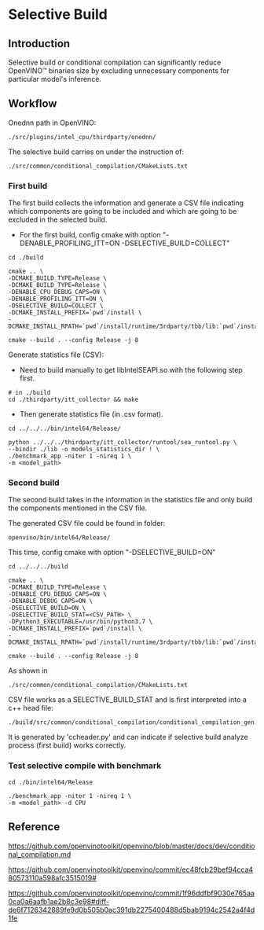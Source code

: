 # Selective Build
## Introduction
Selective build or conditional compilation can significantly reduce OpenVINO™ binaries size by excluding unnecessary components for particular model's inference.

## Workflow

Onednn path in OpenVINO:

    ./src/plugins/intel_cpu/thirdparty/onednn/

The selective build carries on under the instruction of:

    ./src/common/conditional_compilation/CMakeLists.txt

### **First build**

The first build collects the information and generate a CSV file indicating which components are going to be included and which are going to be excluded in the selected build.

*   For the first build, config cmake with option "-DENABLE_PROFILING_ITT=ON -DSELECTIVE_BUILD=COLLECT"
```
cd ./build

cmake .. \
-DCMAKE_BUILD_TYPE=Release \
-DCMAKE_BUILD_TYPE=Release \
-DENABLE_CPU_DEBUG_CAPS=ON \
-DENABLE_PROFILING_ITT=ON \
-DSELECTIVE_BUILD=COLLECT \
-DCMAKE_INSTALL_PREFIX=`pwd`/install \
-DCMAKE_INSTALL_RPATH=`pwd`/install/runtime/3rdparty/tbb/lib:`pwd`/install/runtime/lib/intel64

cmake --build . --config Release -j 8
```


Generate statistics file (CSV): 
*   Need to build manually to get libIntelSEAPI.so with the following step first.
```
# in ./build
cd ./thirdparty/itt_collector && make
```
*   Then generate statistics file (in .csv format).
```
cd ../../../bin/intel64/Release/

python ../../../thirdparty/itt_collector/runtool/sea_runtool.py \
--bindir ./lib -o models_statistics_dir ! \
./benchmark_app -niter 1 -nireq 1 \
-m <model_path>
```


### **Second build**

The second build takes in the information in the statistics file and only build the components mentioned in the CSV file.

The generated CSV file could be found in folder:

    openvino/bin/intel64/Release/

This time, config cmake with option "-DSELECTIVE_BUILD=ON"

```
cd ../../../build

cmake .. \
-DCMAKE_BUILD_TYPE=Release \
-DENABLE_CPU_DEBUG_CAPS=ON \
-DENABLE_DEBUG_CAPS=ON \
-DSELECTIVE_BUILD=ON \
-DSELECTIVE_BUILD_STAT=<CSV_PATH> \
-DPython3_EXECUTABLE=/usr/bin/python3.7 \
-DCMAKE_INSTALL_PREFIX=`pwd`/install \
-DCMAKE_INSTALL_RPATH=`pwd`/install/runtime/3rdparty/tbb/lib:`pwd`/install/runtime/lib/intel64

cmake --build . --config Release -j 8
```
As shown in 

    ./src/common/conditional_compilation/CMakeLists.txt
    
CSV file works as a SELECTIVE_BUILD_STAT and is first interpreted into a c++ head file:

    ./build/src/common/conditional_compilation/conditional_compilation_gen.h

It is generated by 'ccheader.py' and can indicate if selective build analyze process (first build) works correctly.


### **Test selective compile with benchmark**
```
cd ./bin/intel64/Release

./benchmark_app -niter 1 -nireq 1 \
-m <model_path> -d CPU 
```

## Reference 
https://github.com/openvinotoolkit/openvino/blob/master/docs/dev/conditional_compilation.md

https://github.com/openvinotoolkit/openvino/commit/ec48fcb29bef94cca480573110a598afc3515019#

https://github.com/openvinotoolkit/openvino/commit/1f96ddfbf9030e765aa0ca0a6aafb1ae2b8c3e98#diff-de6f7126342889fe9d0b505b0ac391db2275400488d5bab9194c2542a4f4d1fe

